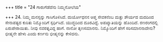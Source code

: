 +++
title = "24 ಗಾರುಗೆಡೆದೆನು ನಿಮ್ಮನೋಲೆಯ"

+++
24. ನಿಮ್ಮ ಮನಸ್ಸನ್ನು ಗಾಸಿಗೊಳಿಸಿದೆ. ದುರ್ಯೋಧನನ ಆಪ್ತ ಸೇವಕನೆಂಬ ಮತ್ತು ಶೌರ್ಯದ ಮದದಿಂದ ಸೇನಾಪತ್ಯದ ಕುರಿತು ನಿಮ್ಮೊಂದಿಗೆ ಸ್ಪರ್ಧಿಸಿದೆ.  ಯುದ್ಧದಿಂದ ದೂರವಿದ್ದೆ. ಅಪಖ್ಯಾತಿಯನ್ನು ಹೊಂದಿದೆ. ರಣರಂಗದಲ್ಲಿ ಏರುಪೇರಾಯಿತು. ನೀವು ನವರತ್ನವಿದ್ದ ಹಾಗೆ. ನಾನೋ ತೃಣಸಮಾನನು. ನಿಮ್ಮೊಂದಿಗೆ ಹೇಗೆ ಸರಿಸಮಾನನಾದೇನು? ಭೀಷ್ಮನೇ ಹೇಳು ಎಂದು ಕರ್ಣನು ಭೀಷ್ಮನನ್ನು ಕೇಳಿದನು.